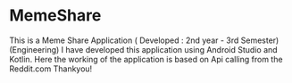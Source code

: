 # MemeShare
This is a Meme Share Application ( Developed : 2nd year - 3rd Semester) (Engineering)
I have developed this application using Android Studio and Kotlin.
Here the working of the application is based on Api calling from the Reddit.com
Thankyou!

